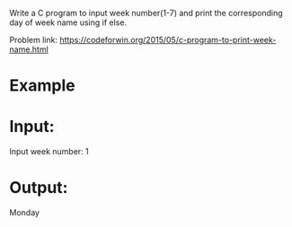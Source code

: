Write a C program to input week number(1-7) and print the corresponding day of week name using if else.

Problem link: https://codeforwin.org/2015/05/c-program-to-print-week-name.html
# Example
# Input:
Input week number: 1
# Output:
Monday
